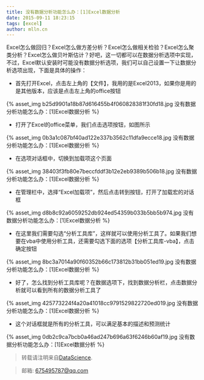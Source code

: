 ```yaml
---
title: 没有数据分析功能怎么办：[1]Excel数据分析
date: 2015-09-11 18:23:15
tags: [excel]
author: mlln.cn
---
```

Excel怎么做回归？Excel怎么做方差分析？Excel怎么做相关检验？Excel怎么聚类分析？Excel怎么做贝叶斯估计？好吧，这一切都可以在数据分析选项中实现，不过，Excel默认安装时可能没有数据分析选项，我们可以自己设置一下让数据分析选项出现，下面是具体的操作：

- 首先打开Excel，点击左上角的【文件】，我用的是Excel2013，如果你是用的是其他版本，应该是点击左上角的office按钮

{% asset_img b25d9901a18b87d616455b4f060828381f30fd18.jpg 没有数据分析功能怎么办：[1]Excel数据分析 %}

- 打开了Excel的office菜单，我们点击选项按钮，如图所示

{% asset_img 0b3a1c087bf40ad122e337b3562c11dfa9ecce18.jpg 没有数据分析功能怎么办：[1]Excel数据分析 %}

- 在选项对话框中，切换到加载项这个页面

{% asset_img 38403f3fb80e7beccfddf3b12e2eb9389b506b18.jpg 没有数据分析功能怎么办：[1]Excel数据分析 %}

- 在管理栏中，选择“Excel加载项”，然后点击转到按钮，打开了加载宏的对话框

{% asset_img d8b8c92a6059252db924ed54359b033b5bb5b974.jpg 没有数据分析功能怎么办：[1]Excel数据分析 %}

- 在这里我们需要勾选“分析工具库”，这样就可以使用分析工具了。如果我们想要在vba中使用分析工具，还需要勾选下面的选项【分析工具库-vba】，点击确定按钮

{% asset_img 8bc3a7014a90f60352b66c173812b31bb051ed19.jpg 没有数据分析功能怎么办：[1]Excel数据分析 %}

- 好了，怎么找到分析工具库呢？在数据选项下，找到数据分析栏，点击数据分析就可以看到所有的数据分析工具了

{% asset_img 425773224f4a20a41018cc9791529822720ed019.jpg 没有数据分析功能怎么办：[1]Excel数据分析 %}

- 这个对话框就是所有的分析工具，可以满足基本的描述和预测统计

{% asset_img 0db2c9ca7bcb0a46ad247b696a63f6246b60af19.jpg 没有数据分析功能怎么办：[1]Excel数据分析 %}

> 转载请注明来自[DataScience](http://mlln.cn).

> 邮箱: 675495787@qq.com 
